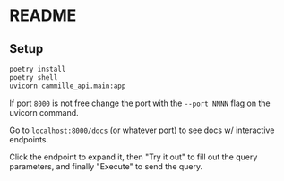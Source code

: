 # README

## Setup

```sh
poetry install
poetry shell
uvicorn cammille_api.main:app
```

If port `8000` is not free change the port with the `--port NNNN` flag on the uvicorn command.

Go to `localhost:8000/docs` (or whatever port) to see docs w/ interactive endpoints.

Click the endpoint to expand it, then "Try it out" to fill out the query parameters, and finally "Execute" to send the query.
